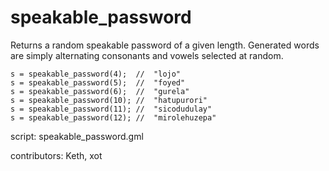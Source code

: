 speakable_password
==================

Returns a random speakable password of a given length.
Generated words are simply alternating consonants and
vowels selected at random.

    s = speakable_password(4);  //  "lojo"
    s = speakable_password(5);  //  "foyed"
    s = speakable_password(6);  //  "gurela"
    s = speakable_password(10); //  "hatupurori"
    s = speakable_password(11); //  "sicodudulay"
    s = speakable_password(12); //  "mirolehuzepa"

script: speakable_password.gml

contributors: Keth, xot
